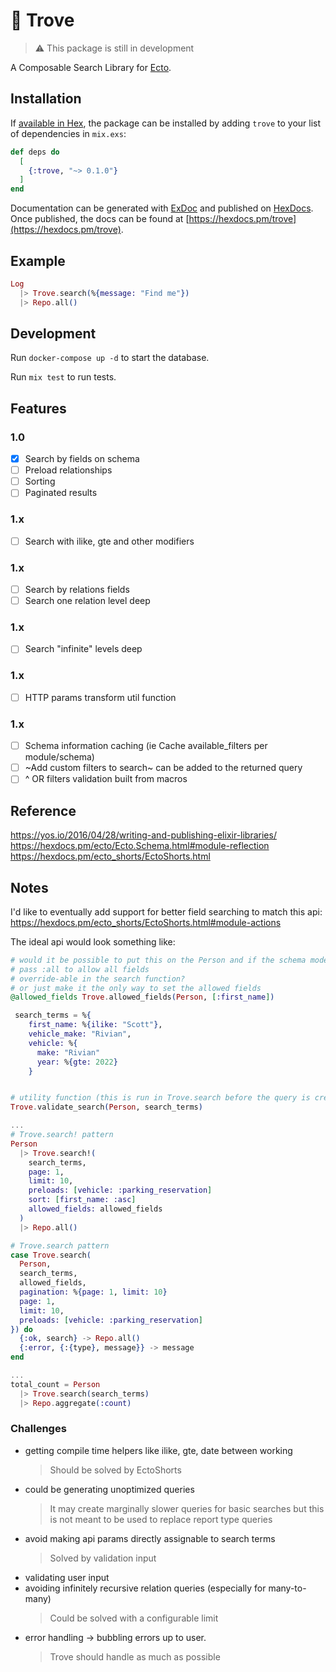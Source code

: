 # 💎 Trove

> ⚠️ This package is still in development

A Composable Search Library for [Ecto](https://hexdocs.pm/ecto).

## Installation

If [available in Hex](https://hex.pm/docs/publish), the package can be installed
by adding `trove` to your list of dependencies in `mix.exs`:

```elixir
def deps do
  [
    {:trove, "~> 0.1.0"}
  ]
end
```

Documentation can be generated with [ExDoc](https://github.com/elixir-lang/ex_doc)
and published on [HexDocs](https://hexdocs.pm). Once published, the docs can
be found at [https://hexdocs.pm/trove](https://hexdocs.pm/trove).

## Example

```elixir
Log
  |> Trove.search(%{message: "Find me"})
  |> Repo.all()
```

## Development

Run `docker-compose up -d` to start the database.

Run `mix test` to run tests.

## Features

### 1.0

- [x] Search by fields on schema
- [ ] Preload relationships
- [ ] Sorting
- [ ] Paginated results

### 1.x

- [ ] Search with ilike, gte and other modifiers

### 1.x

- [ ] Search by relations fields
- [ ] Search one relation level deep

### 1.x

- [ ] Search "infinite" levels deep

### 1.x

- [ ] HTTP params transform util function

### 1.x

- [ ] Schema information caching (ie Cache available_filters per module/schema)
- [ ] ~Add custom filters to search~ can be added to the returned query
- [ ] ^ OR filters validation built from macros

## Reference

https://yos.io/2016/04/28/writing-and-publishing-elixir-libraries/  
https://hexdocs.pm/ecto/Ecto.Schema.html#module-reflection  
https://hexdocs.pm/ecto_shorts/EctoShorts.html

## Notes

I'd like to eventually add support for better field searching to match this api:
https://hexdocs.pm/ecto_shorts/EctoShorts.html#module-actions

The ideal api would look something like:

```elixir
# would it be possible to put this on the Person and if the schema model doesn't have it throw a validation error
# pass :all to allow all fields
# override-able in the search function?
# or just make it the only way to set the allowed fields
@allowed_fields Trove.allowed_fields(Person, [:first_name])

 search_terms = %{
    first_name: %{ilike: "Scott"},
    vehicle_make: "Rivian",
    vehicle: %{
      make: "Rivian"
      year: %{gte: 2022}
    }


# utility function (this is run in Trove.search before the query is created)
Trove.validate_search(Person, search_terms)

...
# Trove.search! pattern
Person
  |> Trove.search!(
    search_terms,
    page: 1,
    limit: 10,
    preloads: [vehicle: :parking_reservation]
    sort: [first_name: :asc]
    allowed_fields: allowed_fields
  )
  |> Repo.all()

# Trove.search pattern
case Trove.search(
  Person,
  search_terms,
  allowed_fields,
  pagination: %{page: 1, limit: 10}
  page: 1,
  limit: 10,
  preloads: [vehicle: :parking_reservation]
}) do
  {:ok, search} -> Repo.all()
  {:error, {:{type}, message}} -> message
end

...
total_count = Person
  |> Trove.search(search_terms)
  |> Repo.aggregate(:count)
```

### Challenges

- getting compile time helpers like ilike, gte, date between working
  > Should be solved by EctoShorts
- could be generating unoptimized queries
  > It may create marginally slower queries for basic searches but this is not meant to be used to
  > replace report type queries
- avoid making api params directly assignable to search terms
  > Solved by validation input
- validating user input
- avoiding infinitely recursive relation queries (especially for many-to-many)
  > Could be solved with a configurable limit
- error handling -> bubbling errors up to user.
  > Trove should handle as much as possible
